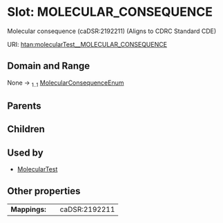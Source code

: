 
# Slot: MOLECULAR_CONSEQUENCE

Molecular consequence (caDSR:2192211) (Aligns to CDRC Standard CDE)

URI: [htan:molecularTest__MOLECULAR_CONSEQUENCE](https://w3id.org/htan/molecularTest__MOLECULAR_CONSEQUENCE)


## Domain and Range

None &#8594;  <sub>1..1</sub> [MolecularConsequenceEnum](MolecularConsequenceEnum.md)

## Parents


## Children


## Used by

 * [MolecularTest](MolecularTest.md)

## Other properties

|  |  |  |
| --- | --- | --- |
| **Mappings:** | | caDSR:2192211 |